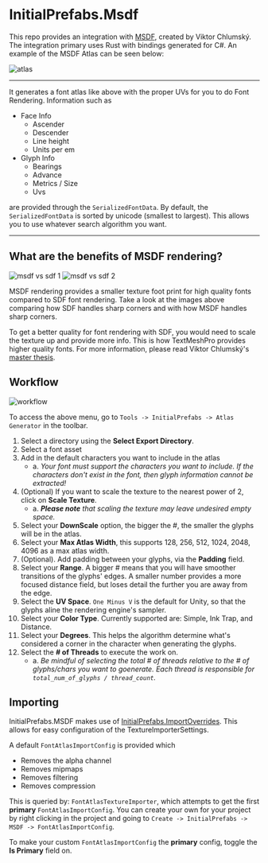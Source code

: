 # InitialPrefabs.Msdf

This repo provides an integration with [MSDF](https://github.com/Chlumsky/msdfgen), created by Viktor Chlumský. The 
integration primary uses Rust with bindings generated for C#. An example of the MSDF Atlas can be seen below:

![atlas](https://github.com/InitialPrefabs/InitialPrefabs.Msdf/blob/main/Assets/com.initialprefabs.msdfgen/Example/FontAtlas/UbuntuMonoNerdFontMono-Regular_MSDFAtlas.png?raw=true)

---

It generates a font atlas like above with the proper UVs for you to do Font Rendering. Information such as
* Face Info
    * Ascender
    * Descender
    * Line height
    * Units per em
* Glyph Info
    * Bearings
    * Advance
    * Metrics / Size
    * Uvs

are provided through the `SerializedFontData`. By default, the `SerializedFontData` is sorted by unicode (smallest to largest). 
This allows you to use whatever search algorithm you want.

---

## What are the benefits of MSDF rendering?
![msdf vs sdf 1](https://github.com/InitialPrefabs/InitialPrefabs.Msdf/blob/main/msdf-comparison-to-sdftmp-1.png?raw=true)
![msdf vs sdf 2](https://github.com/InitialPrefabs/InitialPrefabs.Msdf/blob/main/msdf-comparison-to-sdftmp-2.png?raw=true)

MSDF rendering provides a smaller texture foot print for high quality fonts compared to SDF font rendering. Take a look at the images above
comparing how SDF handles sharp corners and with how MSDF handles sharp corners.

To get a better quality for font rendering with SDF, you would need to scale the texture up and provide more info. This is how TextMeshPro 
provides higher quality fonts. For more information, please read Viktor Chlumský's [master thesis](https://github.com/Chlumsky/msdfgen/files/3050967/thesis.pdf).

## Workflow
![workflow](https://github.com/InitialPrefabs/InitialPrefabs.Msdf/blob/main/editor-workflow.png)

To access the above menu, go to `Tools -> InitialPrefabs -> Atlas Generator` in the toolbar.

1. Select a directory using the **Select Export Directory**.
2. Select a font asset
3. Add in the default characters you want to include in the atlas
    - a. _Your font must support the characters you want to include. If the characters don't exist in the font, then glyph information cannot be extracted!_
4. (Optional) If you want to scale the texture to the nearest power of 2, click on **Scale Texture**. 
    - a. _**Please note** that scaling the texture may leave undesired empty space._
5. Select your **DownScale** option, the bigger the #, the smaller the glyphs will be in the atlas.
6. Select your **Max Atlas Width**, this supports 128, 256, 512, 1024, 2048, 4096 as a max atlas width.
7. (Optional). Add padding between your glyphs, via the **Padding** field.
8. Select your **Range**. A bigger # means that you will have smoother transitions of the glyphs' edges. A smaller number provides a more focused distance field, but 
loses detail the further you are away from the edge.
9. Select the **UV Space**. `One Minus V` is the default for Unity, so that the glyphs aline the rendering engine's sampler.
10. Select your **Color Type**. Currently supported are: Simple, Ink Trap, and Distance.
11. Select your **Degrees**. This helps the algorithm determine what's considered a corner in the character when generating the glyphs.
12. Select the **# of Threads** to execute the work on. 
    - a. _Be mindful of selecting the total # of threads relative to the # of glyphs/chars you want to goenerate. Each thread is responsible for `total_num_of_glyphs / thread_count`._

## Importing

InitialPrefabs.MSDF makes use of [InitialPrefabs.ImportOverrides](https://github.com/InitialPrefabs/ImportOverrides). This allows for easy configuration 
of the TextureImporterSettings.

A default `FontAtlasImportConfig` is provided which 
* Removes the alpha channel
* Removes mipmaps
* Removes filtering
* Removes compression

This is queried by: `FontAtlasTextureImporter`, which attempts to get the first **primary** `FontAtlasImportConfig`. You can create your own for your
project by right clicking in the project and going to `Create -> InitialPrefabs -> MSDF -> FontAtlasImportConfig`.

To make your custom `FontAtlasImportConfig` the **primary** config, toggle the **Is Primary** field on.